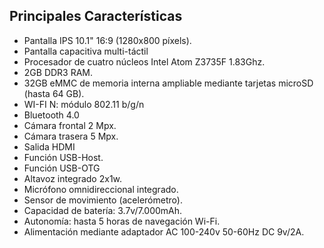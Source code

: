 ## Principales Características

* Pantalla IPS 10.1" 16:9 (1280x800 píxels).
* Pantalla capacitiva multi-táctil
* Procesador de cuatro núcleos Intel Atom Z3735F 1.83Ghz.
* 2GB DDR3 RAM.
* 32GB eMMC de memoria interna ampliable mediante tarjetas microSD (hasta 64 GB).
* WI-FI N: módulo 802.11 b/g/n
* Bluetooth 4.0
* Cámara frontal 2 Mpx.
* Cámara trasera  5 Mpx.
* Salida HDMI
* Función USB-Host.
* Función USB-OTG
* Altavoz integrado 2x1w.
* Micrófono omnidireccional integrado.
* Sensor de movimiento (acelerómetro).
* Capacidad de batería: 3.7v/7.000mAh.
* Autonomía: hasta 5 horas de navegación Wi-Fi.
* Alimentación mediante adaptador AC 100-240v 50-60Hz DC 9v/2A.
